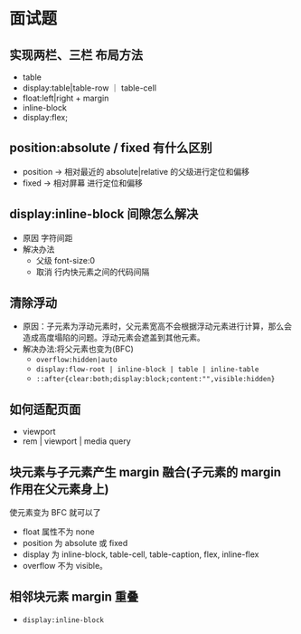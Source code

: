 # 面试题

## 实现两栏、三栏 布局方法

- table
- display:table|table-row ｜ table-cell
- float:left|right + margin
- inline-block
- display:flex;

## position:absolute / fixed 有什么区别

- position -> 相对最近的 absolute|relative 的父级进行定位和偏移
- fixed -> 相对屏幕 进行定位和偏移

## display:inline-block 间隙怎么解决

- 原因 字符间距
- 解决办法
  - 父级 font-size:0
  - 取消 行内快元素之间的代码间隔

## 清除浮动

- 原因：子元素为浮动元素时，父元素宽高不会根据浮动元素进行计算，那么会造成高度塌陷的问题。浮动元素会遮盖到其他元素。
- 解决办法:将父元素也变为(BFC)
  - `overflow:hidden|auto`
  - `display:flow-root | inline-block | table | inline-table`
  - `::after{clear:both;display:block;content:"",visible:hidden}`

## 如何适配页面

- viewport
- rem | viewport | media query

## 块元素与子元素产生 margin 融合(子元素的 margin 作用在父元素身上)

使元素变为 BFC 就可以了

- float 属性不为 none
- position 为 absolute 或 fixed
- display 为 inline-block, table-cell, table-caption, flex, inline-flex
- overflow 不为 visible。

## 相邻块元素 margin 重叠

- `display:inline-block`
